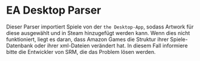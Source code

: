 # EA Desktop Parser

Dieser Parser importiert Spiele von der `the Desktop-App`, sodass Artwork für diese ausgewählt und in Steam hinzugefügt werden kann. Wenn dies nicht funktioniert, liegt es daran, dass Amazon Games die Struktur ihrer Spiele-Datenbank oder ihrer xml-Dateien verändert hat. In diesem Fall informiere bitte die Entwickler von SRM, die das Problem lösen werden.
